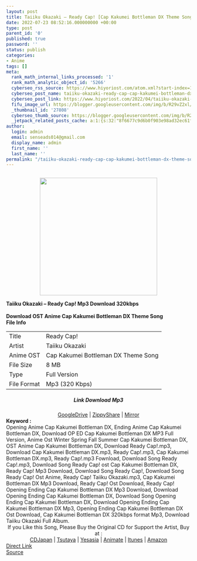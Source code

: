 ```yaml
---
layout: post
title: Taiiku Okazaki – Ready Cap! [Cap Kakumei Bottleman DX Theme Song]
date: 2022-07-23 08:52:16.000000000 +00:00
type: post
parent_id: '0'
published: true
password: ''
status: publish
categories:
- Anime
tags: []
meta:
  rank_math_internal_links_processed: '1'
  rank_math_analytic_object_id: '5266'
  cyberseo_rss_source: https://www.hiyoriost.com/atom.xml?start-index=1
  cyberseo_post_name: taiiku-okazaki-ready-cap-cap-kakumei-bottleman-dx-theme-song
  cyberseo_post_link: https://www.hiyoriost.com/2022/04/taiiku-okazaki-ready-cap-cap-kakumei.html
  fifu_image_url: https://blogger.googleusercontent.com/img/b/R29vZ2xl/AVvXsEgee_92rtzRcduB6tWkLuzCrhoG1M88k1NBN9a2KJkSqI0Cinuq4fNn8BtkWUX6gxvpYsGuO5nuJhaOJcDM4YksyrsuC2HUxSVUVTlxyXgiyLZ0_w-iBRNnVuU1omeJvidQhcLoDgHs1_PUbYJxofn3UwydOGGRDfJ_AN20PvovwqMUad3ooTBi6L4u/s320/cover%20%28100%29.jpg
  _thumbnail_id: '27808'
  cyberseo_thumb_source: https://blogger.googleusercontent.com/img/b/R29vZ2xl/AVvXsEgee_92rtzRcduB6tWkLuzCrhoG1M88k1NBN9a2KJkSqI0Cinuq4fNn8BtkWUX6gxvpYsGuO5nuJhaOJcDM4YksyrsuC2HUxSVUVTlxyXgiyLZ0_w-iBRNnVuU1omeJvidQhcLoDgHs1_PUbYJxofn3UwydOGGRDfJ_AN20PvovwqMUad3ooTBi6L4u/s320/cover%20%28100%29.jpg
  _jetpack_related_posts_cache: a:1:{s:32:"8f6677c9d6b0f903e98ad32ec61f8deb";a:2:{s:7:"expires";i:1658681366;s:7:"payload";a:3:{i:0;a:1:{s:2:"id";i:27725;}i:1;a:1:{s:2:"id";i:27809;}i:2;a:1:{s:2:"id";i:27667;}}}}
author:
  login: admin
  email: senseads014@gmail.com
  display_name: admin
  first_name: ''
  last_name: ''
permalink: "/taiiku-okazaki-ready-cap-cap-kakumei-bottleman-dx-theme-song/"
---
```

<div class="separator" style="clear: both;"><a href="https://blogger.googleusercontent.com/img/b/R29vZ2xl/AVvXsEgee_92rtzRcduB6tWkLuzCrhoG1M88k1NBN9a2KJkSqI0Cinuq4fNn8BtkWUX6gxvpYsGuO5nuJhaOJcDM4YksyrsuC2HUxSVUVTlxyXgiyLZ0_w-iBRNnVuU1omeJvidQhcLoDgHs1_PUbYJxofn3UwydOGGRDfJ_AN20PvovwqMUad3ooTBi6L4u/s660/cover%20%28100%29.jpg" style="display: block; padding: 1em 0; text-align: center; "><img alt border="0" data-original-height="660" data-original-width="660" src="{{ site.baseurl }}/assets/2022/07/cover%20%28100%29.jpg" width="320" /></a></div>
<div class="judulpost">
<b>Taiiku Okazaki – Ready Cap! Mp3 Download 320kbps<br />
<br />
Download OST Anime Cap Kakumei Bottleman DX Theme Song</b>
</div>
<div class="linkdownload"><b>File Info</b></div>
<div class="info2" id="Info">
<table>
<tbody>
<tr>
<td class="tablex">Title</td>
<td>Ready Cap!</td>
</tr>
<tr>
<td class="tablex">Artist</td>
<td>Taiiku Okazaki</td>
</tr>
<tr>
<td class="tablex">Anime OST</td>
<td>Cap Kakumei Bottleman DX Theme Song</td>
</tr>
<tr>
<td class="tablex">File Size</td>
<td>8 MB</td>
</tr>
<tr>
<td class="tablex">Type</td>
<td>Full Version</td>
</tr>
<tr>
<td class="tablex">File Format</td>
<td>Mp3 (320 Kbps)</td>
</tr>
</tbody>
</table>
</div>
<div style="text-align: center;">
<div class="smokeddl">
<div class="linkdownload">
<h5>Link Download Mp3</h5>
</div>
<div class="smokeurl">
<a href="https://drive.google.com/file/d/1_Q0zlY_znb0pbyBtn6FYi3VrTEQx_vGy/view?usp=drivesdk" rel="nofollow noopener" target="_blank">GoogleDrive</a> | <a href="https://www83.zippyshare.com/v/GHqhK4lO/file.html" rel="nofollow noopener" target="_blank">ZippyShare</a> | <a href="https://mir.cr/WKNVB4HO" rel="nofollow noopener" target="_blank">Mirror</a> </div>
</div>
</div>
<div class="keywordz"><b>Keyword : </b>
<div class="tagser">Opening Anime Cap Kakumei Bottleman DX, Ending Anime Cap Kakumei Bottleman DX, Download OP ED Cap Kakumei Bottleman DX MP3 Full Version, Anime Ost Winter Spring Fall Summer Cap Kakumei Bottleman DX, OST Anime Cap Kakumei Bottleman DX, Download Ready Cap!.mp3, Download Cap Kakumei Bottleman DX.mp3, Ready Cap!.mp3, Cap Kakumei Bottleman DX.mp3, Ready Cap!.mp3 Fownload, Download Song Ready Cap!.mp3, Download Song Ready Cap! ost Cap Kakumei Bottleman DX, Ready Cap! Mp3 Download, Download Song Ready Cap!, Download Song Ready Cap! Ost Anime, Ready Cap! Taiiku Okazaki.mp3, Cap Kakumei Bottleman DX Mp3 Download, Ready Cap! Ost Download, Ready Cap! Opening Ending Cap Kakumei Bottleman DX Mp3 Download, Download Opening Ending Cap Kakumei Bottleman DX, Download Song Opening Ending Cap Kakumei Bottleman DX, Download Opening Ending Cap Kakumei Bottleman DX Mp3, Opening Ending Cap Kakumei Bottleman DX Ost Download, Cap Kakumei Bottleman DX 320kbps format Mp3, Download Taiiku Okazaki Full Album.</div>
</div>
<div class="buycd" align="center">If you Like this Song, Please Buy the Original CD for Support the Artist, Buy at : <br /><a href="https://www.cdjapan.co.jp/" target="_blank" rel="noopener">CDJapan</a> | <a href="https://shop.tsutaya.co.jp/" target="_blank" rel="noopener">Tsutaya</a> | <a href="https://www.yesasia.com/" target="_blank" rel="noopener">Yesasia</a> | <a href="https://www.animate-onlineshop.jp/" target="_blank" rel="noopener">Animate</a> | <a href="https://www.apple.com/jp/itunes" target="_blank" rel="noopener">Itunes</a> | <a href="https://amazon.co.jp/" target="_blank" rel="noopener">Amazon</a>
</div>
<link rel="stylesheet" href="https://cdnjs.cloudflare.com/ajax/libs/font-awesome/4.7.0/css/font-awesome.min.css" />
<div class="divbtn"> <a href="https://handymansurrender.com/fihup8buzv?key=94550f7ce39444073321dde3b8782f97" class="btn"><i class="fa fa-download"></i> Direct Link</a> <br /><a href="https://www.hiyoriost.com/2022/04/taiiku-okazaki-ready-cap-cap-kakumei.html">Source</a> </div>
